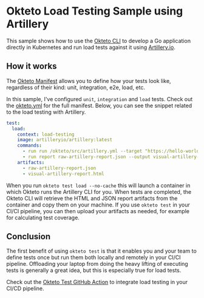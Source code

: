 # Okteto Load Testing Sample using Artillery

This sample shows how to use the [Okteto CLI](https://github.com/okteto/okteto) to develop a Go application directly in Kubernetes and run load tests against it using [Artillery.io](https://www.artillery.io/).

## How it works

The [Okteto Manifest](https://www.okteto.com/docs/reference/okteto-manifest/) allows you to define how your tests look like, regardless of their kind: unit, integration, e2e, load, etc.

In this sample, I've configured `unit`, `integration` and `load` tests. Check out the [okteto.yml](./okteto.yml) for the full manifest. Below, you can see the snippet related to the load testing with Artillery.

```yaml
test:
  load:
    context: load-testing
    image: artilleryio/artillery:latest
    commands:
      - run run /okteto/src/artillery.yml --target "https://hello-world-${OKTETO_NAMESPACE}.${OKTETO_DOMAIN}" --output raw-artillery-report.json
      - run report raw-artillery-report.json --output visual-artillery-report.html
    artifacts:
      - raw-artillery-report.json
      - visual-artillery-report.html
```      

When you run `okteto test load --no-cache` this will launch a container in which Okteto runs the Artillery CLI for you. When tests are completed, the Okteto CLI will retrieve the HTML and JSON report artifacts from the container and copy them on your machine. If you use `okteto test` in your CI/CI pipeline, you can then upload your artifacts as needed, for example for calculating test coverage.

## Conclusion

The first benefit of using `okteto test` is that it enables you and your team to define tests once but run them both locally and remotely in your CI/CI pipeline. Offloading your laptop from doing the heavy lifting of executing tests is generally a great idea, but this is especially true for load tests.

Check out the [Okteto Test GitHub Action](https://github.com/okteto/test) to integrate load testing in your CI/CD pipeline.
